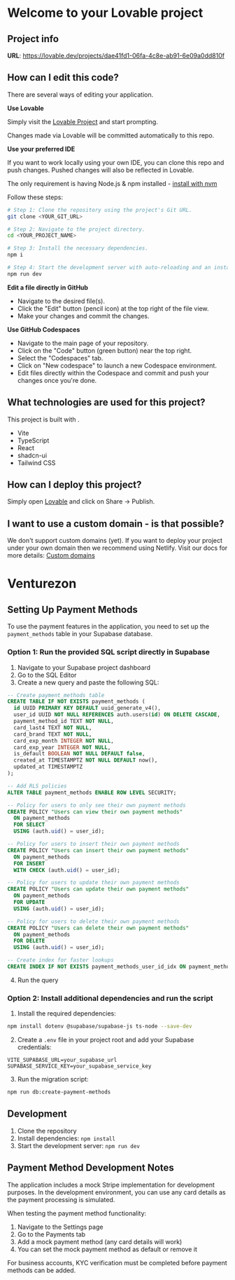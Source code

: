 # Welcome to your Lovable project

## Project info

**URL**: https://lovable.dev/projects/dae41fd1-06fa-4c8e-ab91-6e09a0dd810f

## How can I edit this code?

There are several ways of editing your application.

**Use Lovable**

Simply visit the [Lovable Project](https://lovable.dev/projects/dae41fd1-06fa-4c8e-ab91-6e09a0dd810f) and start prompting.

Changes made via Lovable will be committed automatically to this repo.

**Use your preferred IDE**

If you want to work locally using your own IDE, you can clone this repo and push changes. Pushed changes will also be reflected in Lovable.

The only requirement is having Node.js & npm installed - [install with nvm](https://github.com/nvm-sh/nvm#installing-and-updating)

Follow these steps:

```sh
# Step 1: Clone the repository using the project's Git URL.
git clone <YOUR_GIT_URL>

# Step 2: Navigate to the project directory.
cd <YOUR_PROJECT_NAME>

# Step 3: Install the necessary dependencies.
npm i

# Step 4: Start the development server with auto-reloading and an instant preview.
npm run dev
```

**Edit a file directly in GitHub**

- Navigate to the desired file(s).
- Click the "Edit" button (pencil icon) at the top right of the file view.
- Make your changes and commit the changes.

**Use GitHub Codespaces**

- Navigate to the main page of your repository.
- Click on the "Code" button (green button) near the top right.
- Select the "Codespaces" tab.
- Click on "New codespace" to launch a new Codespace environment.
- Edit files directly within the Codespace and commit and push your changes once you're done.

## What technologies are used for this project?

This project is built with .

- Vite
- TypeScript
- React
- shadcn-ui
- Tailwind CSS

## How can I deploy this project?

Simply open [Lovable](https://lovable.dev/projects/dae41fd1-06fa-4c8e-ab91-6e09a0dd810f) and click on Share -> Publish.

## I want to use a custom domain - is that possible?

We don't support custom domains (yet). If you want to deploy your project under your own domain then we recommend using Netlify. Visit our docs for more details: [Custom domains](https://docs.lovable.dev/tips-tricks/custom-domain/)

# Venturezon

## Setting Up Payment Methods

To use the payment features in the application, you need to set up the `payment_methods` table in your Supabase database.

### Option 1: Run the provided SQL script directly in Supabase

1. Navigate to your Supabase project dashboard
2. Go to the SQL Editor
3. Create a new query and paste the following SQL:

```sql
-- Create payment_methods table
CREATE TABLE IF NOT EXISTS payment_methods (
  id UUID PRIMARY KEY DEFAULT uuid_generate_v4(),
  user_id UUID NOT NULL REFERENCES auth.users(id) ON DELETE CASCADE,
  payment_method_id TEXT NOT NULL,
  card_last4 TEXT NOT NULL,
  card_brand TEXT NOT NULL,
  card_exp_month INTEGER NOT NULL,
  card_exp_year INTEGER NOT NULL,
  is_default BOOLEAN NOT NULL DEFAULT false,
  created_at TIMESTAMPTZ NOT NULL DEFAULT now(),
  updated_at TIMESTAMPTZ
);

-- Add RLS policies
ALTER TABLE payment_methods ENABLE ROW LEVEL SECURITY;

-- Policy for users to only see their own payment methods
CREATE POLICY "Users can view their own payment methods"
  ON payment_methods
  FOR SELECT
  USING (auth.uid() = user_id);

-- Policy for users to insert their own payment methods
CREATE POLICY "Users can insert their own payment methods"
  ON payment_methods
  FOR INSERT
  WITH CHECK (auth.uid() = user_id);

-- Policy for users to update their own payment methods
CREATE POLICY "Users can update their own payment methods"
  ON payment_methods
  FOR UPDATE
  USING (auth.uid() = user_id);

-- Policy for users to delete their own payment methods
CREATE POLICY "Users can delete their own payment methods"
  ON payment_methods
  FOR DELETE
  USING (auth.uid() = user_id);

-- Create index for faster lookups
CREATE INDEX IF NOT EXISTS payment_methods_user_id_idx ON payment_methods (user_id);
```

4. Run the query

### Option 2: Install additional dependencies and run the script

1. Install the required dependencies:

```bash
npm install dotenv @supabase/supabase-js ts-node --save-dev
```

2. Create a `.env` file in your project root and add your Supabase credentials:

```
VITE_SUPABASE_URL=your_supabase_url
SUPABASE_SERVICE_KEY=your_supabase_service_key
```

3. Run the migration script:

```bash
npm run db:create-payment-methods
```

## Development

1. Clone the repository
2. Install dependencies: `npm install`
3. Start the development server: `npm run dev`

## Payment Method Development Notes

The application includes a mock Stripe implementation for development purposes. In the development environment, you can use any card details as the payment processing is simulated.

When testing the payment method functionality:

1. Navigate to the Settings page
2. Go to the Payments tab
3. Add a mock payment method (any card details will work)
4. You can set the mock payment method as default or remove it

For business accounts, KYC verification must be completed before payment methods can be added.
